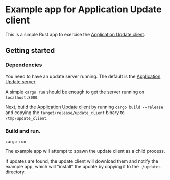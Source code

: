 # Example app for Application Update client

This is a simple Rust app to exercise the [Application Update client](https://github.com/rhelmer/update-client).

## Getting started

### Dependencies

You need to have an update server running. The default is the [Application Update server](https://github.com/rhelmer/update-server).

A simple `cargo run` should be enough to get the server running on `localhost:8000`.

Next, build the [Application Update client](https://github.com/rhelmer/update-client) by running `cargo build --release` and copying the `target/release/update_client` binary to `/tmp/update_client`.

### Build and run.
`cargo run`

The example app will attempt to spawn the update client as a child process.

If updates are found, the update client will download them and notify the
example app, which will "install" the update by copying it to the `./updates`
directory.
